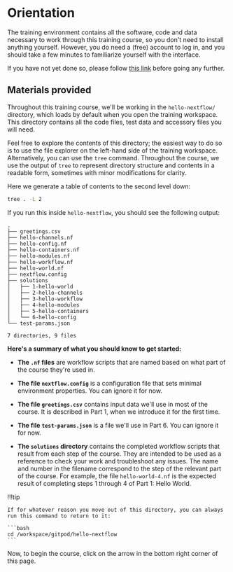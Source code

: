 # Orientation

The training environment contains all the software, code and data necessary to work through this training course, so you don't need to install anything yourself.
However, you do need a (free) account to log in, and you should take a few minutes to familiarize yourself with the interface.

If you have not yet done so, please follow [this link](../../envsetup/) before going any further.

## Materials provided

Throughout this training course, we'll be working in the `hello-nextflow/` directory, which loads by default when you open the training workspace.
This directory contains all the code files, test data and accessory files you will need.

Feel free to explore the contents of this directory; the easiest way to do so is to use the file explorer on the left-hand side of the training workspace.
Alternatively, you can use the `tree` command.
Throughout the course, we use the output of `tree` to represent directory structure and contents in a readable form, sometimes with minor modifications for clarity.

Here we generate a table of contents to the second level down:

```bash
tree . -L 2
```

If you run this inside `hello-nextflow`, you should see the following output:

```console title="Directory contents"
.
├── greetings.csv
├── hello-channels.nf
├── hello-config.nf
├── hello-containers.nf
├── hello-modules.nf
├── hello-workflow.nf
├── hello-world.nf
├── nextflow.config
├── solutions
│   ├── 1-hello-world
│   ├── 2-hello-channels
│   ├── 3-hello-workflow
│   ├── 4-hello-modules
│   ├── 5-hello-containers
│   └── 6-hello-config
└── test-params.json

7 directories, 9 files
```

**Here's a summary of what you should know to get started:**

-   **The `.nf` files** are workflow scripts that are named based on what part of the course they're used in.

-   **The file `nextflow.config`** is a configuration file that sets minimal environment properties.
    You can ignore it for now.

-   **The file `greetings.csv`** contains input data we'll use in most of the course. It is described in Part 1, when we introduce it for the first time.

-   **The file `test-params.json`** is a file we'll use in Part 6. You can ignore it for now.

-   **The `solutions` directory** contains the completed workflow scripts that result from each step of the course.
    They are intended to be used as a reference to check your work and troubleshoot any issues.
    The name and number in the filename correspond to the step of the relevant part of the course.
    For example, the file `hello-world-4.nf` is the expected result of completing steps 1 through 4 of Part 1: Hello World.

!!!tip

    If for whatever reason you move out of this directory, you can always run this command to return to it:

    ```bash
    cd /workspace/gitpod/hello-nextflow
    ```

Now, to begin the course, click on the arrow in the bottom right corner of this page.
